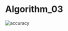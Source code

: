 # Algorithm_03
![accuracy](https://user-images.githubusercontent.com/107258361/173108877-6d991665-2501-40ff-a498-919b416839ba.png)
